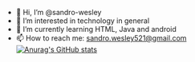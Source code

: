 - 👋 Hi, I’m @sandro-wesley
- 👀 I’m interested in technology in general
- 🌱 I’m currently learning HTML, Java and android
- 📫 How to reach me: sandro.wesley521@gmail.com
[![Anurag's GitHub stats](https://github-readme-stats.vercel.app/api?username=anuraghazra)](https://github.com/anuraghazra/github-readme-stats)
